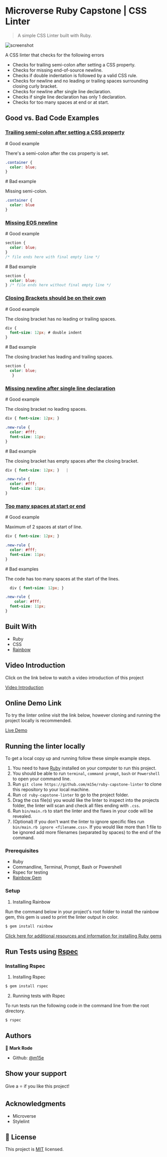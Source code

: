 # Microverse Ruby Capstone | CSS Linter

> A simple CSS Linter built with Ruby.

![screenshot](./assets/screenshot.png)

A CSS linter that checks for the following errors

- Checks for trailing semi-colon after setting a CSS property.
- Checks for missing end-of-source newline.
- Checks if double indentation is followed by a valid CSS rule.
- Checks for newline and no leading or trailing spaces surrounding closing curly bracket.
- Checks for newline after single line declaration.
- Checks if single line declaration has only 1 declaration.
- Checks for too many spaces at end or at start.

## Good vs. Bad Code Examples

### <ins>Trailing semi-colon after setting a CSS property</ins>

\# Good example

There's a semi-colon after the css property is set.
```css
.container {
  color: blue; 
}
```

\# Bad example

Missing semi-colon.
```css
.container {
  color: blue 
}
```

### <ins>Missing EOS newline</ins>

\# Good example

```css
section {
  color: blue; 
} 
/* file ends here with final empty line */
```

\# Bad example

```css
section {
  color: blue; 
} /* file ends here without final empty line */
```

### <ins>Closing Brackets should be on their own</ins>

\# Good example

The closing bracket has no leading or trailing spaces.

```css
div {
  font-size: 12px; # double indent 
}
```

\# Bad example

The closing bracket has leading and trailing spaces.

```css
section {
  color: blue; 
   }   
```

### <ins>Missing newline after single line declaration</ins>

\# Good example

The closing bracket no leading spaces.

```css
div { font-size: 12px; }

.new-rule {
  color: #fff;
  font-size: 11px;
}
```

\# Bad example

The closing bracket has empty spaces after the closing bracket.

```css
div { font-size: 12px; }   |

.new-rule {
  color: #fff;
  font-size: 11px;
}
```

### <ins>Too many spaces at start or end</ins>

\# Good example

Maximum of 2 spaces at start of line.

```css
div { font-size: 12px; }

.new-rule {
  color: #fff;
  font-size: 11px;
}
```

\# Bad examples

The code has too many spaces at the start of the lines.

```css
  div { font-size: 12px; }   

.new-rule {
    color: #fff;
  font-size: 11px;
}
```

## Built With

- Ruby
- CSS
- [Rainbow](https://rubygems.org/gems/rainbow)

## Video Introduction

Click on the link below to watch a video introduction of this project

[Video Introduction](https://youtube.com)

## Online Demo Link

To try the linter online visit the link below, however cloning and running the project locally is recommended.

[Live Demo](https://livedemo.com) 

## Running the linter locally

To get a local copy up and running follow these simple example steps.

1. You need to have [Ruby](https://www.ruby-lang.org/en/) installed on your computer to run this project.
2. You should be able to run `terminal`, `command prompt`, `bash` or `Powershell` to open your command line.
3. Run `git clone https://github.com/m15e/ruby-capstone-linter` to clone this repository to your local machine.
4. Run `cd ruby-capstone-linter` to go to the project folder.
5. Drag the css file(s) you would like the linter to inspect into the projects folder, the linter will scan and check all files ending with `.css`.
6. Run `bin/main.rb` to start the linter and the flaws in your code will be revealed.
7. (Optional) If you don't want the linter to ignore specific files run `bin/main.rb ignore <filename.css>`. If you would like more than 1 file to be ignored add more filenames (separated by spaces) to the end of the command.

### Prerequisites

- Ruby
- Commandline, Terminal, Prompt, Bash or Powershell
- Rspec for testing
- [Rainbow Gem](https://github.com/sickill/rainbow) 

### Setup

1. Installing Rainbow

Run the command below in your project's root folder to install the rainbow gem, this gem is used to print the linter output in color.

~~~bash
$ gem install rainbow
~~~

[Click here for additional resources and information for installing Ruby gems](https://guides.rubygems.org/rubygems-basics/)

## Run Tests using [Rspec](https://rspec.info)

### Installing Rspec

1. Installing Rspec

~~~bash
$ gem install rspec
~~~

2. Running tests with Rspec

To run tests run the following code in the command line from the root directory.

~~~bash
$ rspec
~~~

## Authors

👤 **Mark Rode**

- Github: [@m15e](https://github.com/m15e)

## Show your support

Give a ⭐️ if you like this project!

## Acknowledgments

- Microverse
- Stylelint

## 📝 License

This project is [MIT](lic.url) licensed.